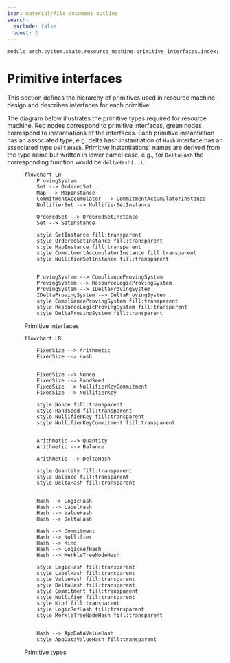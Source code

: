 ```yaml
---
icon: material/file-document-outline
search:
  exclude: false
  boost: 2
---
```


```juvix
module arch.system.state.resource_machine.primitive_interfaces.index;
```

# Primitive interfaces

This section defines the hierarchy of primitives used in resource machine design and describes interfaces for each primitive.

The diagram below illustrates the primitive types required for resource machine. Red nodes correspond to primitive interfaces, green nodes correspond to instantiations of the interfaces. Each primitive instantiation has an associated type, e.g. delta hash instantiation of `Hash` interface has an associated type `DeltaHash`. Primitive instantiations' names are derived from the type name but written in lower camel case, e.g., for `DeltaHash` the corresponding function would be `deltaHash(..)`.

<figure markdown>

```mermaid
flowchart LR
    ProvingSystem
    Set --> OrderedSet
    Map --> MapInstance
    CommitmentAccumulator --> CommitmentAccumulatorInstance
    NullifierSet --> NullifierSetInstance

    OrderedSet --> OrderedSetInstance
    Set --> SetInstance

    style SetInstance fill:transparent
    style OrderedSetInstance fill:transparent
    style MapInstance fill:transparent
    style CommitmentAccumulatorInstance fill:transparent
    style NullifierSetInstance fill:transparent


    ProvingSystem --> ComplianceProvingSystem
    ProvingSystem --> ResourceLogicProvingSystem
    ProvingSystem --> IDeltaProvingSystem
    IDeltaProvingSystem --> DeltaProvingSystem
    style ComplianceProvingSystem fill:transparent
    style ResourceLogicProvingSystem fill:transparent
    style DeltaProvingSystem fill:transparent
```
<figcaption>Primitive interfaces</figcaption>

</figure>


<figure markdown>

```mermaid
flowchart LR

    FixedSize --> Arithmetic
    FixedSize --> Hash


    FixedSize --> Nonce
    FixedSize --> RandSeed
    FixedSize --> NullifierKeyCommitment
    FixedSize --> NullifierKey

    style Nonce fill:transparent
    style RandSeed fill:transparent
    style NullifierKey fill:transparent
    style NullifierKeyCommitment fill:transparent


    Arithmetic --> Quantity
    Arithmetic --> Balance

    Arithmetic --> DeltaHash

    style Quantity fill:transparent
    style Balance fill:transparent
    style DeltaHash fill:transparent


    Hash --> LogicHash
    Hash --> LabelHash
    Hash --> ValueHash
    Hash --> DeltaHash

    Hash --> Commitment
    Hash --> Nullifier
    Hash --> Kind
    Hash --> LogicRefHash
    Hash --> MerkleTreeNodeHash

    style LogicHash fill:transparent
    style LabelHash fill:transparent
    style ValueHash fill:transparent
    style DeltaHash fill:transparent
    style Commitment fill:transparent
    style Nullifier fill:transparent
    style Kind fill:transparent
    style LogicRefHash fill:transparent
    style MerkleTreeNodeHash fill:transparent


    Hash --> AppDataValueHash
    style AppDataValueHash fill:transparent
```
<figcaption>Primitive types</figcaption>

</figure>
